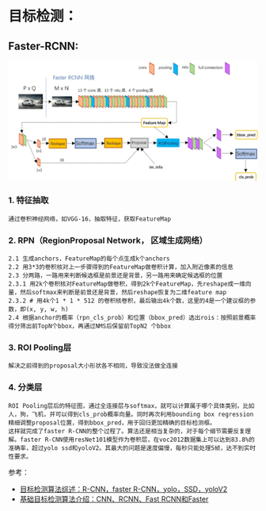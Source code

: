 # 目标检测：
## Faster-RCNN:
![GitHub](./picture/faster_rcnn.jpg "GitHub,Social Coding")

### 1. 特征抽取
    通过卷积神经网络，如VGG-16，抽取特征，获取FeatureMap
### 2. RPN（RegionProposal Network， 区域生成网络）
    2.1 生成anchors，FeatureMap的每个点生成k个anchors
    2.2 用3*3的卷积核对上一步骤得到的FeatureMap做卷积计算，加入附近像素的信息
    2.3 分两路，一路用来判断候选框是前景还是背景，另一路用来确定候选框的位置
    2.3.1 用2k个卷积核对FeatureMap做卷积，得到2k个FeatureMap，先reshape成一维向量，然后softmax来判断是前景还是背景，然后reshape恢复为二维feature map
    2.3.2 # 用4k个1 * 1 * 512 的卷积核卷积，最后输出4k个数，这里的4是一个建议框的参数，即(x, y, w, h)  
    2.4 根据anchor的概率（rpn_cls_prob）和位置（bbox_pred）选出rois：按照前景概率得分筛出前TopN个bbox，再通过NMS后保留前TopN2 个bbox 
### 3. ROI Pooling层
    解决之前得到的proposal大小形状各不相同，导致没法做全连接
### 4. 分类层
    ROI Pooling层后的特征图，通过全连接层与softmax，就可以计算属于哪个具体类别，比如人，狗，飞机，并可以得到cls_prob概率向量。同时再次利用bounding box regression精细调整proposal位置，得到bbox_pred，用于回归更加精确的目标检测框。
    这样就完成了faster R-CNN的整个过程了。算法还是相当复杂的，对于每个细节需要反复理解。faster R-CNN使用resNet101模型作为卷积层，在voc2012数据集上可以达到83.8%的准确率，超过yolo ssd和yoloV2。其最大的问题是速度偏慢，每秒只能处理5帧，达不到实时性要求。



参考：
- [目标检测算法综述：R-CNN，faster R-CNN，yolo，SSD，yoloV2](https://www.imooc.com/article/37757)
- [基础目标检测算法介绍：CNN、RCNN、Fast RCNN和Faster](http://www.sohu.com/a/289552408_100270933)